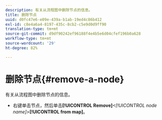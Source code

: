 ```yaml
---
description: 有关从流程图中删除节点的信息。
title: 删除节点
uuid: d0fc47e6-e09e-439a-b1ab-19ed4c86b412
exl-id: c8e4a6a4-8197-435c-8cb2-c5e9d0d9ff90
translation-type: tm+mt
source-git-commit: d9df90242ef96188f4e4b5e6d04cfef196b0a628
workflow-type: tm+mt
source-wordcount: '29'
ht-degree: 82%

---
```


# 删除节点{#remove-a-node}

有关从流程图中删除节点的信息。

* 右键单击节点，然后单击&#x200B;**[!UICONTROL Remove]***&lt;**[!UICONTROL node name]**>***[!UICONTROL from map]**。
